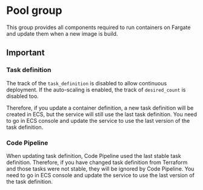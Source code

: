 # Pool group

This group provides all components required to run containers on Fargate and
update them when a new image is build.

## Important

### Task definition

The track of the `task_definition` is disabled to allow continuous deployment.
If the auto-scaling is enabled, the track of `desired_count` is disabled too.

Therefore, if you update a container definition, a new task definition will be
created in ECS, but the service will still use the last task definition. You
need to go in ECS console and update the service to use the last version of the
task definition.

### Code Pipeline

When updating task definition, Code Pipeline used the last stable task
definition. Therefore, if you have changed task definition from Terraform and
those tasks were not stable, they will be ignored by Code Pipeline. You need to
go in ECS console and update the service to use the last version of the task
definition.

